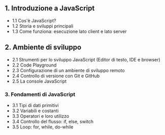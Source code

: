 ## 1. **Introduzione a JavaScript**
   - 1.1 Cos'è JavaScript?
   - 1.2 Storia e sviluppi principali
   - 1.3 Come funziona: esecuzione lato client e lato server

## 2. **Ambiente di sviluppo**
   - 2.1 Strumenti per lo sviluppo JavaScript (Editor di testo, IDE e browser)
   - 2.2 Code Playground
   - 2.3 Configurazione di un ambiente di sviluppo remoto
   - 2.4 Controllo di versione con Git e GitHub
   - 2.5 La console JavaScript

### 3. **Fondamenti di JavaScript**
   - 3.1 Tipi di dati primitivi
   - 3.2 Variabili e costanti
   - 3.3 Operatori e loro utilizzo
   - 3.4 Controllo del flusso: if, else, switch
   - 3.5 Loop: for, while, do-while
